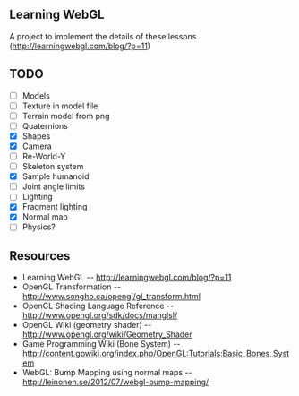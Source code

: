 Learning WebGL
--------------

A project to implement the details of these lessons (http://learningwebgl.com/blog/?p=11)

TODO
----

- [ ] Models
 - [ ] Texture in model file
 - [ ] Terrain model from png
- [ ] Quaternions
 - [X] Shapes
 - [X] Camera
 - [ ] Re-World-Y
- [ ] Skeleton system
 - [X] Sample humanoid
 - [ ] Joint angle limits
- [ ] Lighting
 - [X] Fragment lighting
 - [X] Normal map
- [ ] Physics?

Resources
---------

* Learning WebGL -- http://learningwebgl.com/blog/?p=11
* OpenGL Transformation -- http://www.songho.ca/opengl/gl_transform.html
* OpenGL Shading Language Reference -- http://www.opengl.org/sdk/docs/manglsl/
* OpenGL Wiki (geometry shader) -- http://www.opengl.org/wiki/Geometry_Shader
* Game Programming Wiki (Bone System) -- http://content.gpwiki.org/index.php/OpenGL:Tutorials:Basic_Bones_System
* WebGL: Bump Mapping using normal maps -- http://leinonen.se/2012/07/webgl-bump-mapping/
